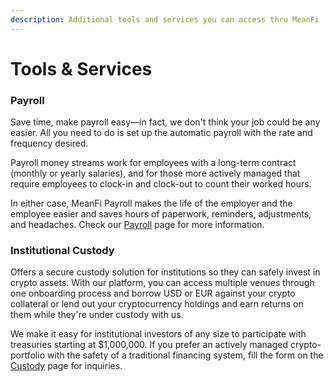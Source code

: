 ```yaml
---
description: Additional tools and services you can access thru MeanFi
---
```


# Tools & Services

### Payroll

Save time, make payroll easy—in fact, we don't think your job could be any easier. All you need to do is set up the automatic payroll with the rate and frequency desired.

Payroll money streams work for employees with a long-term contract (monthly or yearly salaries), and for those more actively managed that require employees to clock-in and clock-out to count their worked hours.

In either case, MeanFi Payroll makes the life of the employer and the employee easier and saves hours of paperwork, reminders, adjustments, and headaches. Check our [Payroll](https://app.meanfi.com/payroll) page for more information.

### Institutional Custody

Offers a secure custody solution for institutions so they can safely invest in crypto assets. With our platform, you can access multiple venues through one onboarding process and borrow USD or EUR against your crypto collateral or lend out your cryptocurrency holdings and earn returns on them while they're under custody with us.

We make it easy for institutional investors of any size to participate with treasuries starting at $1,000,000. If you prefer an actively managed crypto-portfolio with the safety of a traditional financing system, fill the form on the [Custody](https://app.meanfi.com/custody) page for inquiries.
